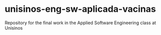 # unisinos-eng-sw-aplicada-vacinas
Repository for the final work in the Applied Software Engineering class at Unisinos
